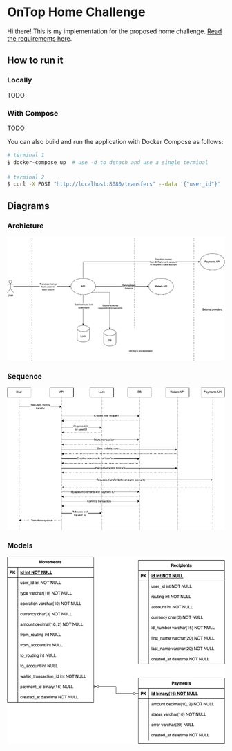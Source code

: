 # OnTop Home Challenge

Hi there! This is my implementation for the proposed home challenge. [Read the
requirements here](./docs/requirements.pdf).

## How to run it

### Locally

TODO

### With Compose

TODO

You can also build and run the application with Docker Compose as follows:

```bash
# terminal 1
$ docker-compose up  # use -d to detach and use a single terminal

# terminal 2
$ curl -X POST "http://localhost:8080/transfers" --data '{"user_id"}' | jq .
```

## Diagrams

### Archicture

![Architecture diagram](./docs/architecture.png)

### Sequence

![Sequence diagram](./docs/sequence.png)

### Models

![Models diagram](./docs/models.png)

